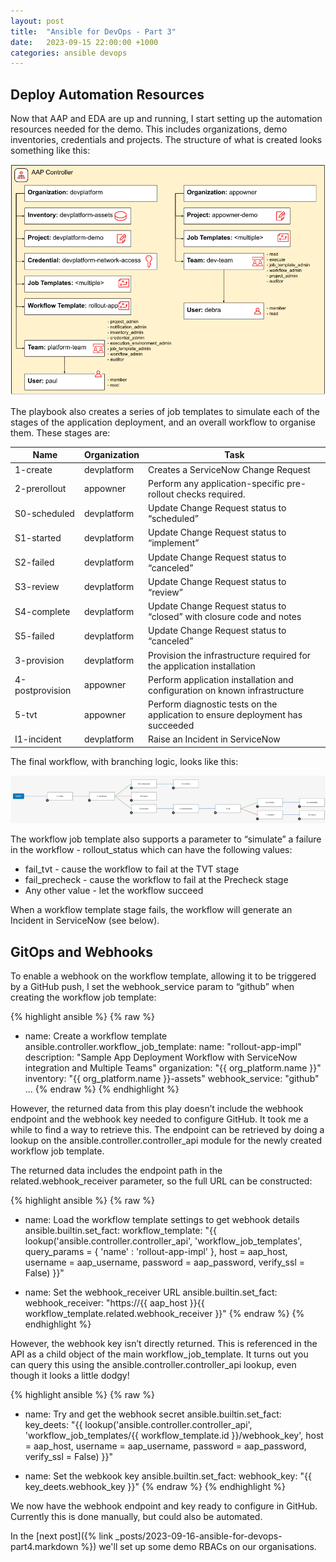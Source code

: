 ```yaml
---
layout: post
title:  "Ansible for DevOps - Part 3"
date:   2023-09-15 22:00:00 +1000
categories: ansible devops
---
```

## Deploy Automation Resources

Now that AAP and EDA are up and running, I start setting up the automation resources needed for the demo. This includes organizations, demo inventories, credentials and projects. The structure of what is created looks something like this:

![AAP Resource Organisation](/img/blog4.png)

The playbook also creates a series of job templates to simulate each of the stages of the application deployment, and an overall workflow to organise them. These stages are:

| Name | Organization | Task |
| ---- | ------------ | ---- |
| 1-create | devplatform | Creates a ServiceNow Change Request |
| 2-prerollout | appowner | Perform any application-specific pre-rollout checks required. |
| S0-scheduled | devplatform | Update Change Request status to “scheduled” |
| S1-started | devplatform | Update Change Request status to “implement” |
| S2-failed | devplatform | Update Change Request status to “canceled” |
| S3-review | devplatform | Update Change Request status to “review” |
| S4-complete | devplatform | Update Change Request status to “closed” with closure code and notes |
| S5-failed | devplatform | Update Change Request status to “canceled” |
| 3-provision | devplatform | Provision the infrastructure required for the application installation |
| 4-postprovision | appowner | Perform application installation and configuration on known infrastructure |
| 5-tvt | appowner | Perform diagnostic tests on the application to ensure deployment has succeeded |
| I1-incident | devplatform | Raise an Incident in ServiceNow |

The final workflow, with branching logic, looks like this:

![Final Workflow](/img/blog5.png)

The workflow job template also supports a parameter to “simulate” a failure in the workflow - rollout_status which can have the following values:

- fail_tvt - cause the workflow to fail at the TVT stage
- fail_precheck - cause the workflow to fail at the Precheck stage
- Any other value - let the workflow succeed

When a workflow template stage fails, the workflow will generate an Incident in ServiceNow (see below).

## GitOps and Webhooks

To enable a webhook on the workflow template, allowing it to be triggered by a GitHub push, I set the webhook_service param to “github” when creating the workflow job template:

{% highlight ansible %}
{% raw %}
- name: Create a workflow template
  ansible.controller.workflow_job_template:
    name: "rollout-app-impl"
    description: "Sample App Deployment Workflow with ServiceNow integration and Multiple Teams"
    organization: "{{ org_platform.name }}"
    inventory: "{{ org_platform.name }}-assets"
    webhook_service: "github"
    ...
{% endraw %}
{% endhighlight %}

However, the returned data from this play doesn’t include the webhook endpoint and the webhook key needed to configure GitHub. It took me a while to find a way to retrieve this. The endpoint can be retrieved by doing a lookup on the ansible.controller.controller_api module for the newly created workflow job template.

The returned data includes the endpoint path in the related.webhook_receiver parameter, so the full URL can be constructed:

{% highlight ansible %}
{% raw %}
- name: Load the workflow template settings to get webhook details
  ansible.builtin.set_fact:
    workflow_template: "\{\{ lookup('ansible.controller.controller_api',
      'workflow_job_templates',
      query_params = { 'name' : 'rollout-app-impl' },
      host = aap_host,
      username = aap_username,
      password = aap_password,
      verify_ssl = False) }}"

- name: Set the webhook_receiver URL
  ansible.builtin.set_fact:
    webhook_receiver: "https://{{ aap_host }}{{ workflow_template.related.webhook_receiver }}"
{% endraw %}
{% endhighlight %}

However, the webhook key isn’t directly returned. This is referenced in the API as a child object of the main workflow_job_template. It turns out you can query this using the ansible.controller.controller_api lookup, even though it looks a little dodgy!

{% highlight ansible %}
{% raw %}
- name: Try and get the webhook secret
  ansible.builtin.set_fact:
    key_deets: "\{\{ lookup('ansible.controller.controller_api',
      'workflow_job_templates/{{ workflow_template.id }}/webhook_key',
      host = aap_host,
      username = aap_username,
      password = aap_password,
      verify_ssl = False) }}"

- name: Set the webkook key
  ansible.builtin.set_fact:
    webhook_key: "{{ key_deets.webhook_key }}"
{% endraw %}
{% endhighlight %}

We now have the webhook endpoint and key ready to configure in GitHub. Currently this is done manually, but could also be automated.




In the [next post]({% link _posts/2023-09-16-ansible-for-devops-part4.markdown %}) we'll set up some demo RBACs on our organisations.
